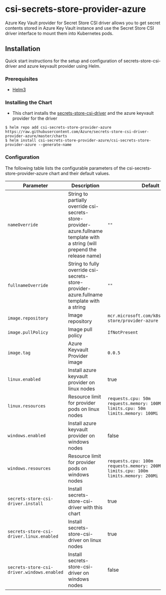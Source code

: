 # csi-secrets-store-provider-azure

Azure Key Vault provider for Secret Store CSI driver allows you to get secret contents stored in Azure Key Vault instance and use the Secret Store CSI driver interface to mount them into Kubernetes pods.

## Installation

Quick start instructions for the setup and configuration of secrets-store-csi-driver and azure keyvault provider using Helm.

### Prerequisites

- [Helm3](https://helm.sh/docs/intro/quickstart/#install-helm)

### Installing the Chart

- This chart installs the [secrets-store-csi-driver](https://github.com/kubernetes-sigs/secrets-store-csi-driver) and the azure keyvault provider for the driver

```shell
$ helm repo add csi-secrets-store-provider-azure https://raw.githubusercontent.com/Azure/secrets-store-csi-driver-provider-azure/master/charts
$ helm install csi-secrets-store-provider-azure/csi-secrets-store-provider-azure --generate-name
```

### Configuration

The following table lists the configurable parameters of the csi-secrets-store-provider-azure chart and their default values.

| Parameter | Description | Default |
| --------- | ----------- | ------- |
| `nameOverride` | String to partially override csi-secrets-store-provider-azure.fullname template with a string (will prepend the release name) | `""` |
| `fullnameOverride` | String to fully override csi-secrets-store-provider-azure.fullname template with a string | `""` |
| `image.repository` | Image repository | `mcr.microsoft.com/k8s/csi/secrets-store/provider-azure` |
| `image.pullPolicy` | Image pull policy | `IfNotPresent` |
| `image.tag` | Azure Keyvault Provider image | `0.0.5` |
| `linux.enabled` | Install azure keyvault provider on linux nodes | true |
| `linux.resources` | Resource limit for provider pods on linux nodes | `requests.cpu: 50m`<br>`requests.memory: 100Mi`<br>`limits.cpu: 50m`<br>`limits.memory: 100Mi` |
| `windows.enabled` | Install azure keyvault provider on windows nodes | false |
| `windows.resources` | Resource limit for provider pods on windows nodes | `requests.cpu: 100m`<br>`requests.memory: 200Mi`<br>`limits.cpu: 100m`<br>`limits.memory: 200Mi` |
| `secrets-store-csi-driver.install` | Install secrets-store-csi-driver with this chart | true |
| `secrets-store-csi-driver.linux.enabled` | Install secrets-store-csi-driver on linux nodes | true |
| `secrets-store-csi-driver.windows.enabled` | Install secrets-store-csi-driver on windows nodes | false |
